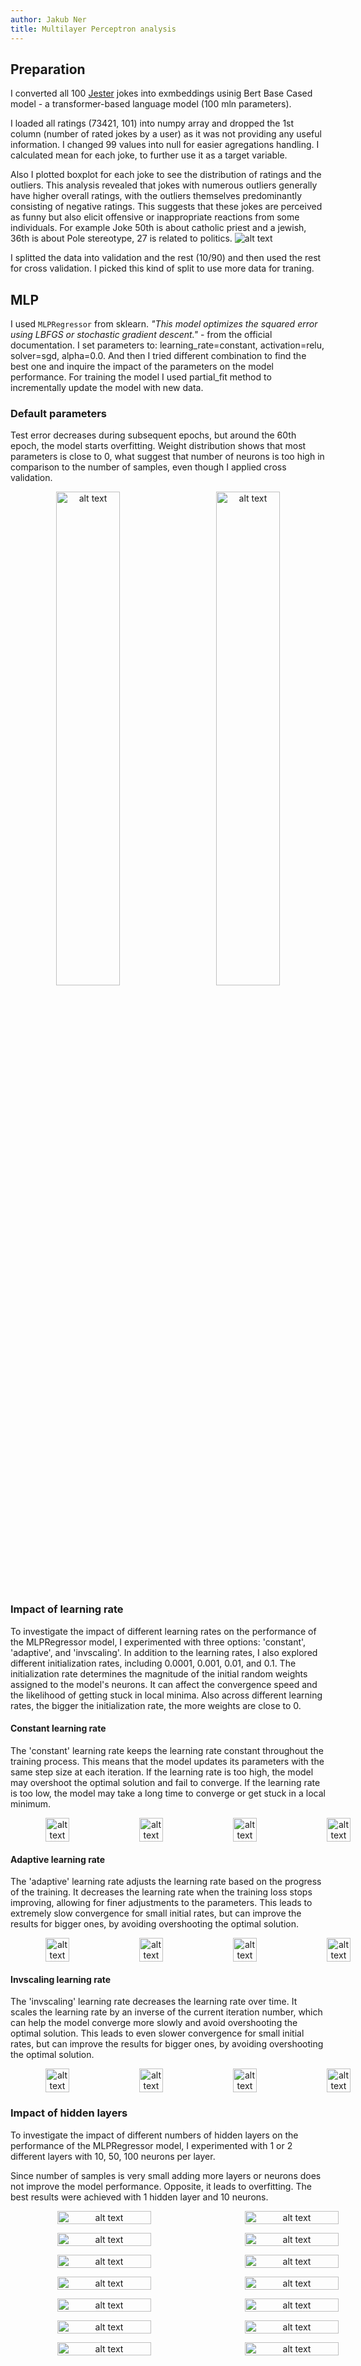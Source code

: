 ```yaml
---
author: Jakub Ner
title: Multilayer Perceptron analysis
---
```



## Preparation
I converted all 100 [Jester](https://eigentaste.berkeley.edu/dataset/) jokes into exmbeddings usinig Bert Base Cased model -  a transformer-based language model (100 mln parameters).

I loaded all ratings (73421, 101) into numpy array and dropped the 1st column (number of rated jokes by a user) as it was not providing any useful information. I changed 99 values into null for easier agregations handling. I calculated mean for each joke, to further use it as a target variable.

Also I plotted boxplot for each joke to see the distribution of ratings and the outliers. This analysis revealed that jokes with numerous outliers generally have higher overall ratings, with the outliers themselves predominantly consisting of negative ratings. This suggests that these jokes are perceived as funny but also elicit offensive or inappropriate reactions from some individuals. For example Joke 50th is about catholic priest and a jewish, 36th is about Pole stereotype, 27 is related to politics.
![alt text](imgs/image.png)

I splitted the data into validation and the rest (10/90) and then used the rest for cross validation. I picked this kind of split to use more data for traning.

## MLP
I used `MLPRegressor` from sklearn. *"This model optimizes the squared error using LBFGS or stochastic gradient descent."* - from the official documentation. I set parameters to: learning_rate=constant, activation=relu, solver=sgd, alpha=0.0. And then I tried different combination to find the best one and inquire the impact of the parameters on the model performance. For training the model I used partial_fit method to incrementally update the model with new data.

### Default parameters
Test error  decreases during subsequent epochs, but around the 60th epoch, the model starts overfitting. Weight distribution shows that most parameters is close to 0, what suggest that number of neurons is too high in comparison to the number of samples, even though I applied cross validation. 
<p align="center">
  <img src="imgs/image-2.png" alt="alt text" style="width:45%; margin-right: 5%;" />
  <img src="imgs/image-3.png" alt="alt text" style="width:45%;" />
</p>




### Impact of learning rate
To investigate the impact of different learning rates on the performance of the MLPRegressor model, I experimented with three options: 'constant', 'adaptive', and 'invscaling'. In addition to the learning rates, I also explored different initialization rates, including 0.0001, 0.001, 0.01, and 0.1. The initialization rate determines the magnitude of the initial random weights assigned to the model's neurons. It can affect the convergence speed and the likelihood of getting stuck in local minima. Also across different learning rates, the bigger the initialization rate, the more weights are close to 0.

#### Constant learning rate
The 'constant' learning rate keeps the learning rate constant throughout the training process. This means that the model updates its parameters with the same step size at each iteration. If the learning rate is too high, the model may overshoot the optimal solution and fail to converge. If the learning rate is too low, the model may take a long time to converge or get stuck in a local minimum.
<p align="center" style="display:flex; width:600px; ">
  <img src="imgs/image-38.png" alt="alt text" style="width: 25%; height: 25%"/>
  <img src="imgs/image-39.png" alt="alt text" style="width: 25%; height: 25%"/>
  <img src="imgs/image-40.png" alt="alt text" style="width: 25%; height: 25%"/>
  <img src="imgs/image-41.png" alt="alt text" style="width: 25%; height: 25%"/>
</p>

#### Adaptive learning rate
The 'adaptive' learning rate adjusts the learning rate based on the progress of the training. It decreases the learning rate when the training loss stops improving, allowing for finer adjustments to the parameters. This leads to extremely slow convergence for small initial rates, but can improve the results for bigger ones, by avoiding overshooting the optimal solution.
<p align="center" style="display:flex; width:600px; ">
  <img src="imgs/image-42.png" alt="alt text" style="width: 25%; height: 25%"/>
  <img src="imgs/image-43.png" alt="alt text" style="width: 25%; height: 25%"/>
  <img src="imgs/image-44.png" alt="alt text" style="width: 25%; height: 25%"/>
  <img src="imgs/image-45.png" alt="alt text" style="width: 25%; height: 25%"/>
</p>

#### Invscaling learning rate
The 'invscaling' learning rate decreases the learning rate over time. It scales the learning rate by an inverse of the current iteration number, which can help the model converge more slowly and avoid overshooting the optimal solution. This leads to even slower convergence for small initial rates, but can improve the results for bigger ones, by avoiding overshooting the optimal solution.
<p align="center" style="display:flex; width:600px; ">
  <img src="imgs/image-46.png" alt="alt text" style="width: 25%; height: 25%"/>
  <img src="imgs/image-47.png" alt="alt text" style="width: 25%; height: 25%"/>
  <img src="imgs/image-48.png" alt="alt text" style="width: 25%; height: 25%"/>
  <img src="imgs/image-49.png" alt="alt text" style="width: 25%; height: 25%"/>
</p>

### Impact of hidden layers
To investigate the impact of different numbers of hidden layers on the performance of the MLPRegressor model, I experimented with 1 or 2 different layers with 10, 50, 100 neurons per layer.

Since number of samples is very small adding more layers or neurons does not improve the model performance. Opposite, it leads to overfitting. The best results were achieved with 1 hidden layer and 10 neurons.

<p align="center" style="display:flex; width:600px; ">
  <img src="imgs/image-16.png" alt="alt text" style="width: 50%; height: 50%"/>
  <img src="imgs/image-17.png" alt="alt text" style="width: 50%; height: 50%"/>
</p>

<p align="center" style="display:flex; width:600px; ">
  <img src="imgs/image-18.png" alt="alt text" style="width: 50%; height: 50%"/>
  <img src="imgs/image-19.png" alt="alt text" style="width: 50%; height: 50%"/>
</p>

<p align="center" style="display:flex; width:600px; ">
  <img src="imgs/image-20.png" alt="alt text" style="width: 50%; height: 50%"/>
  <img src="imgs/image-21.png" alt="alt text" style="width: 50%; height: 50%"/>
</p>

<div style="page-break-after: always;"></div>
<p align="center" style="display:flex; width:600px; ">
  <img src="imgs/image-22.png" alt="alt text" style="width: 50%; height: 50%"/>
  <img src="imgs/image-23.png" alt="alt text" style="width: 50%; height: 50%"/>
</p>

<p align="center" style="display:flex; width:600px; ">
  <img src="imgs/image-24.png" alt="alt text" style="width: 50%; height: 50%"/>
  <img src="imgs/image-25.png" alt="alt text" style="width: 50%; height: 50%"/>
</p>

<p align="center" style="display:flex; width:600px; ">
  <img src="imgs/image-26.png" alt="alt text" style="width: 50%; height: 50%"/>
  <img src="imgs/image-27.png" alt="alt text" style="width: 50%; height: 50%"/>
</p>

<p align="center" style="display:flex; width:600px; ">
  <img src="imgs/image-28.png" alt="alt text" style="width: 50%; height: 50%"/>
  <img src="imgs/image-29.png" alt="alt text" style="width: 50%; height: 50%"/>
</p>

